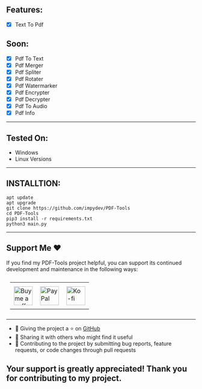 ## Features:
- [X] Text To Pdf

## Soon:
- [X] Pdf To Text
- [X] Pdf Merger
- [X] Pdf Spliter
- [X] Pdf Rotater
- [X] Pdf Watermarker
- [X] Pdf Encrypter
- [X] Pdf Decrypter
- [X] Pdf To Audio
- [X] Pdf Info
---

## Tested On: 

* Windows
* Linux Versions

---

## INSTALLTION:

``` 
apt update
apt upgrade
git clone https://github.com/impydev/PDF-Tools
cd PDF-Tools
pip3 install -r requirements.txt
python3 main.py
```

---

## Support Me ❤️

If you find my PDF-Tools project helpful, you can support its continued development and maintenance in the following ways:
<table align="center" style="border-collapse: collapse; padding: 10px;">
  <tr>
    <td style="padding: 10px;">
      <a href="https://www.buymeacoffee.com/impydev">
        <img src="http://vip-scripts.technosteps.com/wp-content/uploads/2023/03/ezgif.com-crop.gif" alt="Buy me a coffee" height="50" style="vertical-align: top;">
      </a>
    </td>
    <td style="padding: 10px;">
      <a href="https://www.paypal.me/technosteps">
        <img src="http://vip-scripts.technosteps.com/wp-content/uploads/2023/03/52-529548_paypal-logo-animated-gif-clipart-removebg-preview.png" alt="PayPal" height="50" style="vertical-align: top;">
      </a>
    </td>
    <td style="padding: 10px;">
      <a href="https://ko-fi.com/impydev">
        <img src="http://vip-scripts.technosteps.com/wp-content/uploads/2023/03/kofi2.gif" alt="Ko-fi" height="50" style="vertical-align: top;">
      </a>
    </td>
  </tr>
</table>


---

- 🌟 Giving the project a ⭐️ on [GitHub](https://github.com/im-py-dev/PDF-Tools)
- 🤝 Sharing it with others who might find it useful
- 🐛 Contributing to the project by submitting bug reports, feature requests, or code changes through pull requests


## Your support is greatly appreciated! Thank you for contributing to my project.


